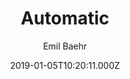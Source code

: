 ---
title: Automatic
github: https://github.com/emilbaehr/automatic-app-landing-page
demo: https://emilbaehr.github.io/automatic-app-landing-page/
author: Emil Baehr
ssg:
  - Jekyll
cms:
  - Markdown
date: 2019-01-05T10:20:11.000Z
description: >-
  A Jekyll theme for automatically generating and deploying landing page sites
  for mobile apps.
draft: false
publish_date: '2019-01-05T10:20:11Z'
update_date: '2021-06-14T13:00:05Z'
github_star: 2770
github_fork: 1270
---